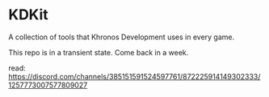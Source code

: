 # KDKit
A collection of tools that Khronos Development uses in every game.

This repo is in a transient state. Come back in a week.

read: https://discord.com/channels/385151591524597761/872225914149302333/1257773007577809027
